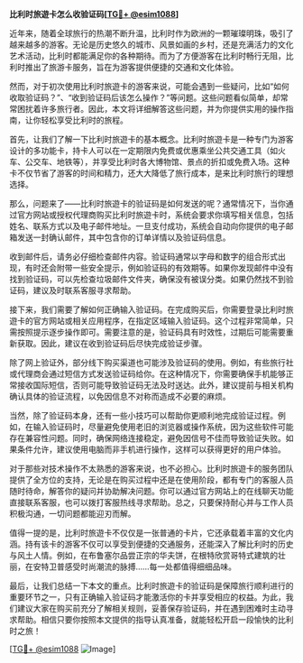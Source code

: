 **比利时旅遊卡怎么收验证码[[TG💪+ @esim1088](https://t.me/s/esim1088)]**

近年来，随着全球旅行的热潮不断升温，比利时作为欧洲的一颗璀璨明珠，吸引了越来越多的游客。无论是历史悠久的城市、风景如画的乡村，还是充满活力的文化艺术活动，比利时都能满足你的各种期待。而为了方便游客在比利时畅行无阻，比利时推出了旅游卡服务，旨在为游客提供便捷的交通和文化体验。

然而，对于初次使用比利时旅遊卡的游客来说，可能会遇到一些疑问，比如“如何收取验证码？”、“收到验证码后该怎么操作？”等问题。这些问题看似简单，却常常困扰着许多旅行者。因此，本文将详细解答这些问题，并为你提供实用的操作指南，让你轻松享受比利时的旅程。

首先，让我们了解一下比利时旅遊卡的基本概念。比利时旅遊卡是一种专门为游客设计的多功能卡，持卡人可以在一定期限内免费或优惠乘坐公共交通工具（如火车、公交车、地铁等），并享受比利时各大博物馆、景点的折扣或免费入场。这种卡不仅节省了游客的时间和精力，还大大降低了旅行成本，是来比利时旅行的理想选择。

那么，问题来了——比利时旅遊卡的验证码是如何发送的呢？通常情况下，当你通过官方网站或授权代理商购买比利时旅遊卡时，系统会要求你填写相关信息，包括姓名、联系方式以及电子邮件地址。一旦支付成功，系统会自动向你提供的电子邮箱发送一封确认邮件，其中包含你的订单详情以及验证码信息。

收到邮件后，请务必仔细检查邮件内容。验证码通常以字母和数字的组合形式出现，有时还会附带一些安全提示，例如验证码的有效期等。如果你发现邮件中没有找到验证码，可以先检查垃圾邮件文件夹，确保没有被误分类。如果仍然找不到验证码，建议及时联系客服寻求帮助。

接下来，我们需要了解如何正确输入验证码。在完成购买后，你需要登录比利时旅遊卡的官方网站或相关应用程序，在指定区域输入验证码。这个过程非常简单，只需按照提示逐步操作即可。需要注意的是，验证码具有时效性，过期后可能需要重新获取。因此，建议在收到验证码后尽快完成验证步骤。

除了网上验证外，部分线下购买渠道也可能涉及验证码的使用。例如，有些旅行社或代理商会通过短信方式发送验证码给你。在这种情况下，你需要确保手机能够正常接收国际短信，否则可能导致验证码无法及时送达。此外，建议提前与相关机构确认具体的验证流程，以免因信息不对称而造成不必要的麻烦。

当然，除了验证码本身，还有一些小技巧可以帮助你更顺利地完成验证过程。例如，在输入验证码时，尽量避免使用老旧的浏览器或操作系统，因为这些软件可能存在兼容性问题。同时，确保网络连接稳定，避免因信号不佳而导致验证失败。如果条件允许，建议使用电脑而非手机进行操作，这样可以获得更好的用户体验。

对于那些对技术操作不太熟悉的游客来说，也不必担心。比利时旅遊卡的服务团队提供了全方位的支持，无论是在购买过程中还是在使用阶段，都有专门的客服人员随时待命，解答你的疑问并协助解决问题。你可以通过官方网站上的在线聊天功能直接联系客服，也可以拨打客服热线寻求帮助。总之，只要保持耐心并与工作人员积极沟通，一切问题都能迎刃而解。

值得一提的是，比利时旅遊卡不仅仅是一张普通的卡片，它还承载着丰富的文化内涵。持有该卡的游客不仅可以享受到便捷的交通服务，还能深入了解比利时的历史与风土人情。例如，在布鲁塞尔品尝正宗的华夫饼，在根特欣赏哥特式建筑的壮丽，在安特卫普感受时尚潮流的脉搏……每一处都值得细细品味。

最后，让我们总结一下本文的重点。比利时旅遊卡的验证码是保障旅行顺利进行的重要环节之一，只有正确输入验证码才能激活你的卡并享受相应的权益。为此，我们建议大家在购买前充分了解相关规则，妥善保存验证码，并在遇到困难时主动寻求帮助。相信只要你按照本文提供的指导认真准备，就能轻松开启一段愉快的比利时之旅！

[[TG💪+ @esim1088](https://t.me/s/esim1088) ![Image](https://i.postimg.cc/4NQfJmqS/Snipaste-2025-05-13-00-14-12.png)]